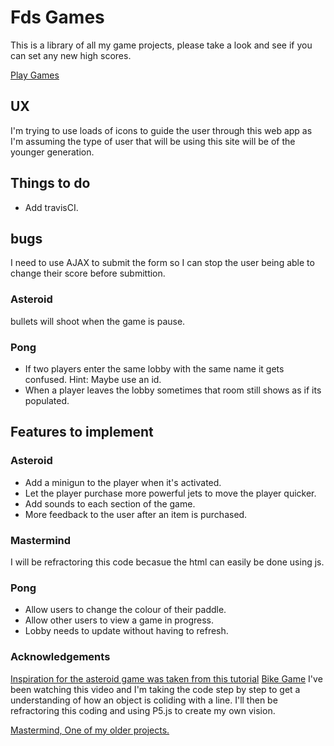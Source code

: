 # Fds Games

This is a library of all my game projects, please take a look and see if you can set any new high scores.

[Play Games](https://fd-games.herokuapp.com/)

## UX

I'm trying to use loads of icons to guide the user through this web app as I'm assuming the type of user that will be using this site will be of the younger generation.

## Things to do

- Add travisCI.

## bugs

I need to use AJAX to submit the form so I can stop the user being able to change their score before submittion.

### Asteroid

bullets will shoot when the game is pause.

### Pong

- If two players enter the same lobby with the same name it gets confused. Hint: Maybe use an id.
- When a player leaves the lobby sometimes that room still shows as if its populated.

## Features to implement

### Asteroid

- Add a minigun to the player when it's activated.
- Let the player purchase more powerful jets to move the player quicker.
- Add sounds to each section of the game.
- More feedback to the user after an item is purchased.

### Mastermind

I will be refractoring this code becasue the html can easily be done using js.

### Pong

- Allow users to change the colour of their paddle.
- Allow other users to view a game in progress.
- Lobby needs to update without having to refresh.



### Acknowledgements

[Inspiration for the asteroid game was taken from this tutorial](https://www.youtube.com/watch?v=eI9idPTT0c4&t=24s)
[Bike Game](https://www.youtube.com/watch?v=MW8HcwHK1S0&t=119s)
I've been watching this video and I'm taking the code step by step to get a understanding of how an object is coliding with a line. I'll then be refractoring this coding and using P5.js to create my own vision.


[Mastermind, One of my older projects.](https://github.com/Fordalex/mastermind-project)